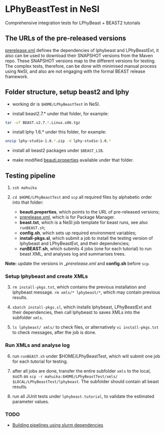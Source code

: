 # LPhyBeastTest in NeSI

Comprehensive integration tests for LPhyBeast + BEAST2 tutorials

## The URLs of the pre-released versions

[prerelease.xml](beast2/prerelease.xml) defines the dependencies of lphybeast and LPhyBeastExt,
it also can be used to download their SNAPSHOT versions from the Maven repo.
These SNAPSHOT versions map to the different versions for testing.
The complex tests, therefore, can be done with minimised manual process using NeSI, 
and also are not engaging with the formal BEAST release framework.  


## Folder structure, setup beast2 and lphy

- working dir is `$HOME/LPhyBeastTest` in NeSI.

- install beast2.7.* under that folder, for example:

```bash
tar -xf BEAST.v2.7.*.Linux.x86.tgz
```

- install lphy 1.6.* under this folder, for example:

```bash
unzip lphy-studio-1.6.*.zip -d lphy-studio-1.6.*
```

- install all beast2 packages under `$BEAST_LIB`.

- make modified [beauti.properties](beast2/beauti.properties) available under that folder.


## Testing pipeline

1. `ssh mahuika`

2. `cd $HOME/LPhyBeastTest` and `scp` all required files by alphabetic order into that folder:

   - __beauti.properties__, which points to the URL of pre-released versions;
   - [prerelease.xml](beast2%2Fprerelease.xml), which is for Package Manager.
   - __beast.txt__, which is a NeSI job template for beast runs, see also `runBEAST.sh`;
   - __config.sh__, which sets up required environment variables; 
   - __install-pkgs.sl__, which submit a job to install the testing version of lphybeast and LPhyBeastExt, and their dependencies; 
   - __runBEAST.sh__, which submits 4 jobs (one for each tutorial) to run beast XML, and analyses log and summarises trees.

**Note:** update the versions in __prerelease.xml_ and __config.sh__ before `scp`. 

### Setup lphybeast and create XMLs

3. `rm install-pkgs.txt`, which contains the previous installation and lphybeast message. 
`rm xmls/* lphybeast/*`, which may contain previous results.

4. `sbatch install-pkgs.sl`, which installs lphybeast, LPhyBeastExt and their dependencies, then call lphybeast to saves XMLs into the subfolder `xmls`.

5. `ls lphybeast/ xmls/` to check files, or alternatively `vi install-pkgs.txt` to check messages, after the job is done.

### Run XMLs and analyse log

6. run `runBEAST.sh` under $HOME/LPhyBeastTest, which will submit one job for each tutorial for testing.

7. after all jobs are done, transfer the entire subfolder `xmls` to the local, such as `scp -r mahuika:$HOME/LPhyBeastTest/xmls/ $LOCAL/LPhyBeastTest/lphybeast`. The subfolder should contain all beast results. 

8. run all JUnit tests under `lphybeast.tutorial`, to validate the estimated parameter values.

### TODO

- [Building pipelines using slurm dependencies](https://hpc.nih.gov/docs/job_dependencies.html)

